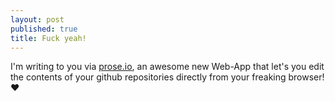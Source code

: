 ```yaml
---
layout: post
published: true
title: Fuck yeah!
---
```


I'm writing to you via [prose.io](http://prose.io/), an awesome new Web-App that let's you edit the contents of your github repositories directly from your freaking browser! ♥